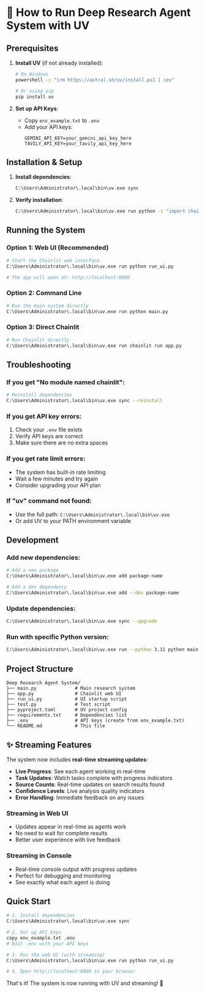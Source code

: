 # 🚀 How to Run Deep Research Agent System with UV

## Prerequisites

1. **Install UV** (if not already installed):
   ```bash
   # On Windows
   powershell -c "irm https://astral.sh/uv/install.ps1 | iex"
   
   # Or using pip
   pip install uv
   ```

2. **Set up API Keys**:
   - Copy `env_example.txt` to `.env`
   - Add your API keys:
     ```
     GEMINI_API_KEY=your_gemini_api_key_here
     TAVILY_API_KEY=your_tavily_api_key_here
     ```

## Installation & Setup

1. **Install dependencies**:
   ```bash
   C:\Users\Administrator\.local\bin\uv.exe sync
   ```

2. **Verify installation**:
   ```bash
   C:\Users\Administrator\.local\bin\uv.exe run python -c "import chainlit; print('✅ All dependencies installed')"
   ```

## Running the System

### Option 1: Web UI (Recommended)
```bash
# Start the Chainlit web interface
C:\Users\Administrator\.local\bin\uv.exe run python run_ui.py

# The app will open at: http://localhost:8000
```

### Option 2: Command Line
```bash
# Run the main system directly
C:\Users\Administrator\.local\bin\uv.exe run python main.py
```

### Option 3: Direct Chainlit
```bash
# Run Chainlit directly
C:\Users\Administrator\.local\bin\uv.exe run chainlit run app.py
```

## Troubleshooting

### If you get "No module named chainlit":
```bash
# Reinstall dependencies
C:\Users\Administrator\.local\bin\uv.exe sync --reinstall
```

### If you get API key errors:
1. Check your `.env` file exists
2. Verify API keys are correct
3. Make sure there are no extra spaces

### If you get rate limit errors:
- The system has built-in rate limiting
- Wait a few minutes and try again
- Consider upgrading your API plan

### If "uv" command not found:
- Use the full path: `C:\Users\Administrator\.local\bin\uv.exe`
- Or add UV to your PATH environment variable

## Development

### Add new dependencies:
```bash
# Add a new package
C:\Users\Administrator\.local\bin\uv.exe add package-name

# Add a dev dependency
C:\Users\Administrator\.local\bin\uv.exe add --dev package-name
```

### Update dependencies:
```bash
C:\Users\Administrator\.local\bin\uv.exe sync --upgrade
```

### Run with specific Python version:
```bash
C:\Users\Administrator\.local\bin\uv.exe run --python 3.11 python main.py
```

## Project Structure
```
Deep Research Agent System/
├── main.py              # Main research system
├── app.py               # Chainlit web UI
├── run_ui.py            # UI startup script
├── test.py              # Test script
├── pyproject.toml       # UV project config
├── requirements.txt     # Dependencies list
├── .env                 # API keys (create from env_example.txt)
└── README.md            # This file
```

## ✨ Streaming Features

The system now includes **real-time streaming updates**:

- **Live Progress**: See each agent working in real-time
- **Task Updates**: Watch tasks complete with progress indicators
- **Source Counts**: Real-time updates on search results found
- **Confidence Levels**: Live analysis quality indicators
- **Error Handling**: Immediate feedback on any issues

### Streaming in Web UI
- Updates appear in real-time as agents work
- No need to wait for complete results
- Better user experience with live feedback

### Streaming in Console
- Real-time console output with progress updates
- Perfect for debugging and monitoring
- See exactly what each agent is doing

## Quick Start
```bash
# 1. Install dependencies
C:\Users\Administrator\.local\bin\uv.exe sync

# 2. Set up API keys
copy env_example.txt .env
# Edit .env with your API keys

# 3. Run the web UI (with streaming)
C:\Users\Administrator\.local\bin\uv.exe run python run_ui.py

# 4. Open http://localhost:8000 in your browser
```

That's it! The system is now running with UV and streaming! 🎉
